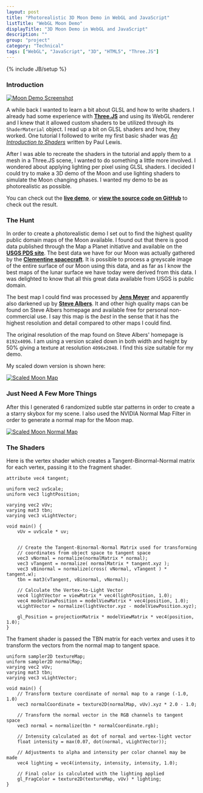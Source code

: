 ```yaml
---
layout: post
title: "Photorealistic 3D Moon Demo in WebGL and JavaScript"
listTitle: "WebGL Moon Demo"
displayTitle: "3D Moon Demo in WebGL and JavaScript"
description: ""
group: "project"
category: "Technical"
tags: ["WebGL", "JavaScript", "3D", "HTML5", "Three.JS"]
---
```

{% include JB/setup %}

### Introduction

[![Moon Demo Screenshot][screen1]][screen1]

A while back I wanted to learn a bit about GLSL and how to write shaders. I
already had some experience with [**Three.JS**][three.js] and using its WebGL
renderer and I knew that it allowed custom shaders to be utilized through its
`ShaderMaterial` object. I read up a bit on GLSL shaders and how,
they worked. One tutorial I followed to write my first basic shader was 
[_An Introduction to Shaders_][html5rocks] written by Paul Lewis.

After I was able to recreate the shaders in the tutorial and apply them to a
mesh in a Three.JS scene, I wanted to do something a little more involved. I
wondered about applying lighting per pixel using GLSL shaders. I decided I could
try to make a 3D demo of the Moon and use lighting shaders to simulate the Moon
changing phases. I wanted my demo to be as photorealistic as possible.

You can check out the [**live demo**][demo], or 
[**view the source code on GitHub**][repo] to check out the result.

### The Hunt

In order to create a photorealistic demo I set out to find the highest quality
public domain maps of the Moon available. I found out that there is good data
published through the Map a Planet initiative and available on the
[**USGS PDS site**][USGS]. The best data we have for our Moon was actually
gathered by the [**Clementine spacecraft**][Clementine]. It is possible to
process a greyscale image of the entire surface of our Moon using this data,
and as far as I know the best maps of the lunar surface we have today were
derived from this data. I was delighted to know that all this great data
available from USGS is public domain.

The best map I could find was processed by [**Jens Meyer**][Jens Meyer] and
apparently also darkened up by [**Steve Albers**][Steve Albers]. It and other
high quality maps can be found on Steve Albers homepage and available free for
personal non-commercial use. I say this map is the _best_ in the sense that it
has the highest resolution and detail compared to other maps I could find.

The original resolution of the map found on Steve Albers' homepage is
`8192x4096`. I am using a version scaled down in both width and height by
50% giving a texture at resolution `4096x2048`. I find this size suitable for
my demo.

My scaled down version is shown here:

[![Scaled Moon Map][scaled_map]][scaled_map]

### Just Need A Few More Things

After this I generated 6 randomized subtle star patterns in order to create a
a starry skybox for my scene. I also used the NVIDIA Normal Map Filter in order
to generate a normal map for the Moon map.

[![Scaled Moon Normal Map][scaled_normal]][scaled_normal]

### The Shaders

Here is the vertex shader which creates a Tangent-Binormal-Normal matrix for
each vertex, passing it to the fragment shader.

```
attribute vec4 tangent;
        
uniform vec2 uvScale;
uniform vec3 lightPosition;

varying vec2 vUv;
varying mat3 tbn;
varying vec3 vLightVector;

void main() {
    vUv = uvScale * uv;
            

    // Create the Tangent-Binormal-Normal Matrix used for transforming
    // coordinates from object space to tangent space
    vec3 vNormal = normalize(normalMatrix * normal);
    vec3 vTangent = normalize( normalMatrix * tangent.xyz );
    vec3 vBinormal = normalize(cross( vNormal, vTangent ) * tangent.w);
    tbn = mat3(vTangent, vBinormal, vNormal);
        
    // Calculate the Vertex-to-Light Vector 
    vec4 lightVector = viewMatrix * vec4(lightPosition, 1.0);
    vec4 modelViewPosition = modelViewMatrix * vec4(position, 1.0);
    vLightVector = normalize(lightVector.xyz - modelViewPosition.xyz);
    
    gl_Position = projectionMatrix * modelViewMatrix * vec4(position, 1.0);
}
```

The frament shader is passed the TBN matrix for each vertex and uses it to
transform the vectors from the normal map to tangent space.

```
uniform sampler2D textureMap;
uniform sampler2D normalMap;     
varying vec2 vUv;
varying mat3 tbn;
varying vec3 vLightVector;

void main() {
	// Transform texture coordinate of normal map to a range (-1.0, 1.0)
	vec3 normalCoordinate = texture2D(normalMap, vUv).xyz * 2.0 - 1.0;

	// Transform the normal vector in the RGB channels to tangent space
	vec3 normal = normalize(tbn * normalCoordinate.rgb);

	// Intensity calculated as dot of normal and vertex-light vector
	float intensity = max(0.07, dot(normal, vLightVector));

	// Adjustments to alpha and intensity per color channel may be made
	vec4 lighting = vec4(intensity, intensity, intensity, 1.0);

	// Final color is calculated with the lighting applied
	gl_FragColor = texture2D(textureMap, vUv) * lighting;
}
```

[screen1]: https://raw.github.com/CoryG89/MoonDemo/master/img/screens/screen1.png

[skybox1]: https://raw.github.com/CoryG89/MoonDemo/master/img/starfield/back.png
[skybox2]: https://raw.github.com/CoryG89/MoonDemo/master/img/starfield/front.png
[skybox3]: https://raw.github.com/CoryG89/MoonDemo/master/img/starfield/left.png
[skybox4]: https://raw.github.com/CoryG89/MoonDemo/master/img/starfield/right.png
[skybox5]: https://raw.github.com/CoryG89/MoonDemo/master/img/starfield/top.png
[skybox6]: https://raw.github.com/CoryG89/MoonDemo/master/img/starfield/bottom.png

[repo]: http://github.com/CoryG89/MoonDemo
[demo]: http://coryg89.github.io/MoonDemo
[scaled_map]: https://raw.github.com/CoryG89/MoonDemo/master/img/maps/moon.jpg
[scaled_normal]: https://raw.github.com/CoryG89/MoonDemo/master/img/maps/normal.jpg
[three.js]: http://mrdoob.github.io/three.js
[html5rocks]: http://www.html5rocks.com/en/tutorials/webgl/shaders/
[usgs]: http://pdsmaps.wr.usgs.gov/PDS/public/explorer/html/mmfront.htm
[Steve Albers]: http://laps.noaa.gov/albers/sos/sos.html
[Jens Meyer]: http://home.arcor.de/jimpage/earth.html
[Clementine]: http://en.wikipedia.org/wiki/Clementine_(spacecraft)
[chrome]: https://google.com/chrome